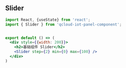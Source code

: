 ## Slider

```jsx
import React, {useState} from 'react';
import { Slider } from 'qcloud-iot-panel-component';


export default () => (
  <div style={{width: 200}}>
    <h2>基础组件 Slider</h2>
    <Slider step={2} min={0} max={100} />
  </div>
)
```

<API src="../../src/components/Slider/SliderH5.tsx" hideTitle></API>
